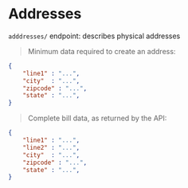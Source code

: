 # Addresses
`adddresses/` endpoint: describes physical addresses

> Minimum data required to create an address:

```json
{
    "line1" : "...",
    "city"  : "...",
    "zipcode" : "...",
    "state" : "...",
}
```

> Complete bill data, as returned by the API:

```json
{
    "line1" : "...",
    "line2" : "...",
    "city"  : "...",
    "zipcode" : "...",
    "state" : "...",
}
```
